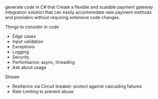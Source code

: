 generate code in C# that Create a flexible and scalable payment gateway
integration solution that can easily accommodate new payment methods
and providers without requiring extensive code changes.

Things to consider in code

- Edge cases
- Input validation
- Exceptions
- Logging
- Security
- Performance: async, threading
- Ask about usage

Stream
- Resilience  via  Circuit breaker: protect against cascading failures
- Rate Limiting to prevent abuse